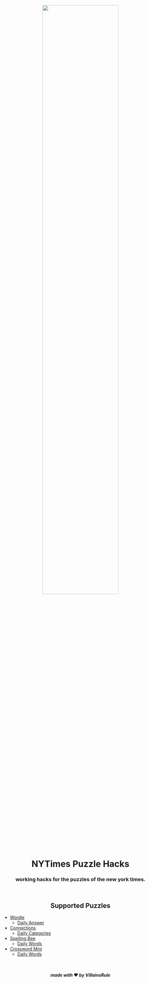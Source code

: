 <div align="center">
    <img src="https://i.imgur.com/3GYp69x.png" width="70%">
    <h1>NYTimes Puzzle Hacks</h1>
    <h3>working hacks for the puzzles of the new york times.</h3>
    <br>
    <h2>Supported Puzzles</h2>
</div>

- [Wordle](https://www.nytimes.com/games/wordle)
    - [Daily Answer](./wordle/script.js)
- [Connections](https://www.nytimes.com/games/connections)
    - [Daily Categories](./connections/script.js)
- [Spelling Bee](https://www.nytimes.com/puzzles/spelling-bee)
    - [Daily Words](./spelling-bee/script.js)
- [Crossword Mini](https://www.nytimes.com/crosswords/game/mini)
    - [Daily Words](./mini/script.js)

<br>
<h5 align="center">made with ❤️ by <b>VillainsRule</b></h5>
